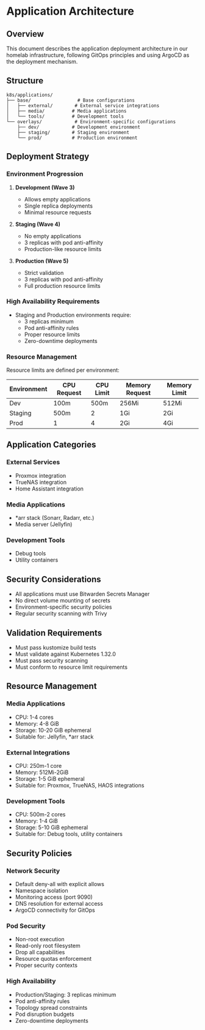 # Application Architecture

## Overview

This document describes the application deployment architecture in our homelab infrastructure, following GitOps
principles and using ArgoCD as the deployment mechanism.

## Structure

```
k8s/applications/
├── base/                 # Base configurations
│   ├── external/        # External service integrations
│   ├── media/          # Media applications
│   └── tools/          # Development tools
└── overlays/            # Environment-specific configurations
    ├── dev/            # Development environment
    ├── staging/        # Staging environment
    └── prod/           # Production environment
```

## Deployment Strategy

### Environment Progression

1. **Development (Wave 3)**

   - Allows empty applications
   - Single replica deployments
   - Minimal resource requests

2. **Staging (Wave 4)**

   - No empty applications
   - 3 replicas with pod anti-affinity
   - Production-like resource limits

3. **Production (Wave 5)**
   - Strict validation
   - 3 replicas with pod anti-affinity
   - Full production resource limits

### High Availability Requirements

- Staging and Production environments require:
  - 3 replicas minimum
  - Pod anti-affinity rules
  - Proper resource limits
  - Zero-downtime deployments

### Resource Management

Resource limits are defined per environment:

| Environment | CPU Request | CPU Limit | Memory Request | Memory Limit |
| ----------- | ----------- | --------- | -------------- | ------------ |
| Dev         | 100m        | 500m      | 256Mi          | 512Mi        |
| Staging     | 500m        | 2         | 1Gi            | 2Gi          |
| Prod        | 1           | 4         | 2Gi            | 4Gi          |

## Application Categories

### External Services

- Proxmox integration
- TrueNAS integration
- Home Assistant integration

### Media Applications

- \*arr stack (Sonarr, Radarr, etc.)
- Media server (Jellyfin)

### Development Tools

- Debug tools
- Utility containers

## Security Considerations

- All applications must use Bitwarden Secrets Manager
- No direct volume mounting of secrets
- Environment-specific security policies
- Regular security scanning with Trivy

## Validation Requirements

- Must pass kustomize build tests
- Must validate against Kubernetes 1.32.0
- Must pass security scanning
- Must conform to resource limit requirements

## Resource Management

### Media Applications

- CPU: 1-4 cores
- Memory: 4-8 GiB
- Storage: 10-20 GiB ephemeral
- Suitable for: Jellyfin, \*arr stack

### External Integrations

- CPU: 250m-1 core
- Memory: 512Mi-2GiB
- Storage: 1-5 GiB ephemeral
- Suitable for: Proxmox, TrueNAS, HAOS integrations

### Development Tools

- CPU: 500m-2 cores
- Memory: 1-4 GiB
- Storage: 5-10 GiB ephemeral
- Suitable for: Debug tools, utility containers

## Security Policies

### Network Security

- Default deny-all with explicit allows
- Namespace isolation
- Monitoring access (port 9090)
- DNS resolution for external access
- ArgoCD connectivity for GitOps

### Pod Security

- Non-root execution
- Read-only root filesystem
- Drop all capabilities
- Resource quotas enforcement
- Proper security contexts

### High Availability

- Production/Staging: 3 replicas minimum
- Pod anti-affinity rules
- Topology spread constraints
- Pod disruption budgets
- Zero-downtime deployments
